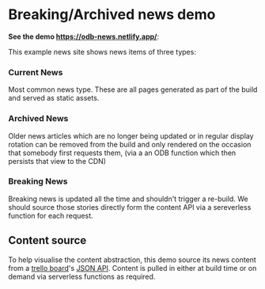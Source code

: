 # Breaking/Archived news demo

**See the demo https://odb-news.netlify.app/**:


This example news site shows news items of three types:

### Current News
Most common news type. These are all pages generated as part of the build and served as static assets.

### Archived News
Older news articles which are no longer being updated or in regular display rotation can be removed from the build and only rendered on the occasion that somebody first requests them, (via a an ODB function which then persists that view to the CDN)

### Breaking News
Breaking news is updated all the time and shouldn't trigger a re-build. We should source those stories directly form the content API via a sereverless function for each request.

## Content source
To help visualise the content abstraction, this demo source its news content from a [trello board](https://trello.com/b/u3QFpXib/news-demo)'s [JSON API](https://trello.com/b/u3QFpXib/news-demo.json). Content is pulled in either at build time or on demand via serverless functions as required.